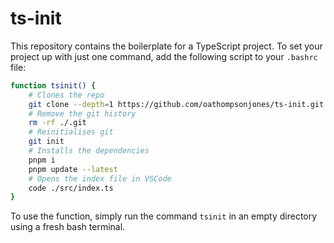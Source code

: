 # ts-init
This repository contains the boilerplate for a TypeScript project.
To set your project up with just one command, add the following script to your `.bashrc` file:
```sh
function tsinit() {
    # Clones the repo
    git clone --depth=1 https://github.com/oathompsonjones/ts-init.git .
    # Remove the git history
    rm -rf ./.git
    # Reinitialises git
    git init
    # Installs the dependencies
    pnpm i
    pnpm update --latest
    # Opens the index file in VSCode
    code ./src/index.ts
}
```
To use the function, simply run the command `tsinit` in an empty directory using a fresh bash terminal.